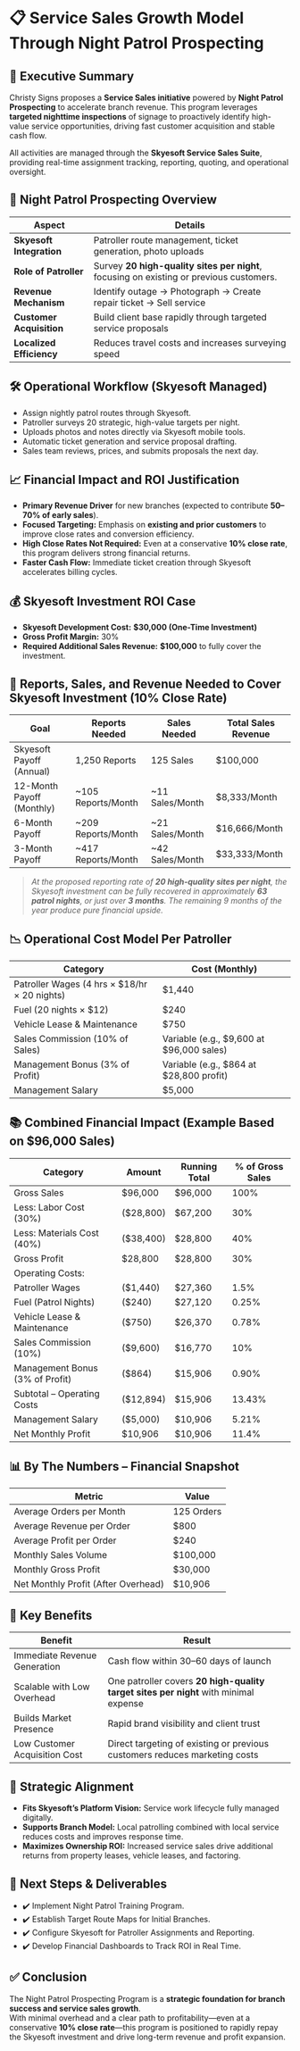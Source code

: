 
# 📋 Service Sales Growth Model Through Night Patrol Prospecting

## 🧭 Executive Summary
Christy Signs proposes a **Service Sales initiative** powered by **Night Patrol Prospecting** to accelerate branch revenue. This program leverages **targeted nighttime inspections** of signage to proactively identify high-value service opportunities, driving fast customer acquisition and stable cash flow.

All activities are managed through the **Skyesoft Service Sales Suite**, providing real-time assignment tracking, reporting, quoting, and operational oversight.

## 🌙 Night Patrol Prospecting Overview

| **Aspect**             | **Details**                                              |
|------------------------|----------------------------------------------------------|
| **Skyesoft Integration** | Patroller route management, ticket generation, photo uploads |
| **Role of Patroller**  | Survey **20 high-quality sites per night**, focusing on existing or previous customers. |
| **Revenue Mechanism**  | Identify outage → Photograph → Create repair ticket → Sell service |
| **Customer Acquisition** | Build client base rapidly through targeted service proposals |
| **Localized Efficiency** | Reduces travel costs and increases surveying speed        |

## 🛠️ Operational Workflow (Skyesoft Managed)
- Assign nightly patrol routes through Skyesoft.
- Patroller surveys 20 strategic, high-value targets per night.
- Uploads photos and notes directly via Skyesoft mobile tools.
- Automatic ticket generation and service proposal drafting.
- Sales team reviews, prices, and submits proposals the next day.

## 📈 Financial Impact and ROI Justification
- **Primary Revenue Driver** for new branches (expected to contribute **50–70% of early sales**).
- **Focused Targeting:** Emphasis on **existing and prior customers** to improve close rates and conversion efficiency.
- **High Close Rates Not Required:** Even at a conservative **10% close rate**, this program delivers strong financial returns.
- **Faster Cash Flow:** Immediate ticket creation through Skyesoft accelerates billing cycles.

## 💰 Skyesoft Investment ROI Case
- **Skyesoft Development Cost:** **$30,000 (One-Time Investment)**
- **Gross Profit Margin:** 30%
- **Required Additional Sales Revenue:** **$100,000** to fully cover the investment.

## 📅 Reports, Sales, and Revenue Needed to Cover Skyesoft Investment (10% Close Rate)

| **Goal**                   | **Reports Needed** | **Sales Needed** | **Total Sales Revenue**   |
|----------------------------|--------------------|------------------|---------------------------|
| Skyesoft Payoff (Annual)   | 1,250 Reports      | 125 Sales        | $100,000                  |
| 12-Month Payoff (Monthly)  | ~105 Reports/Month | ~11 Sales/Month  | $8,333/Month              |
| 6-Month Payoff             | ~209 Reports/Month | ~21 Sales/Month  | $16,666/Month             |
| 3-Month Payoff             | ~417 Reports/Month | ~42 Sales/Month  | $33,333/Month             |

> *At the proposed reporting rate of **20 high-quality sites per night**, the Skyesoft investment can be fully recovered in approximately **63 patrol nights**, or just over **3 months**. The remaining 9 months of the year produce pure financial upside.*

## 📉 Operational Cost Model Per Patroller

| **Category**                 | **Cost (Monthly)** |
|------------------------------|--------------------|
| Patroller Wages (4 hrs × $18/hr × 20 nights) | $1,440  |
| Fuel (20 nights × $12)       | $240               |
| Vehicle Lease & Maintenance  | $750                |
| Sales Commission (10% of Sales) | Variable (e.g., $9,600 at $96,000 sales) |
| Management Bonus (3% of Profit) | Variable (e.g., $864 at $28,800 profit) |
| Management Salary            | $5,000              |

## 📚 Combined Financial Impact (Example Based on $96,000 Sales)

| **Category**                 | **Amount**  | **Running Total** | **% of Gross Sales** |
|------------------------------|-------------|-------------------|----------------------|
| Gross Sales                  | $96,000      | $96,000           | 100%                 |
| Less: Labor Cost (30%)       | ($28,800)    | $67,200            | 30%                  |
| Less: Materials Cost (40%)   | ($38,400)    | $28,800            | 40%                  |
| Gross Profit                 | $28,800      | $28,800            | 30%                  |
| Operating Costs:             |              |                   |                      |
| Patroller Wages              | ($1,440)     | $27,360            | 1.5%                 |
| Fuel (Patrol Nights)         | ($240)       | $27,120            | 0.25%                |
| Vehicle Lease & Maintenance  | ($750)       | $26,370            | 0.78%                |
| Sales Commission (10%)       | ($9,600)     | $16,770            | 10%                  |
| Management Bonus (3% of Profit) | ($864)    | $15,906            | 0.90%                |
| Subtotal – Operating Costs   | ($12,894)    | $15,906            | 13.43%                |
| Management Salary            | ($5,000)     | $10,906            | 5.21%                |
| Net Monthly Profit           | $10,906      | $10,906            | 11.4%                 |

## 📊 By The Numbers – Financial Snapshot

| **Metric**                   | **Value**          |
|------------------------------|--------------------|
| Average Orders per Month     | 125 Orders         |
| Average Revenue per Order    | $800                |
| Average Profit per Order     | $240                |
| Monthly Sales Volume         | $100,000            |
| Monthly Gross Profit         | $30,000             |
| Net Monthly Profit (After Overhead) | $10,906     |

## 🚀 Key Benefits

| **Benefit**                 | **Result**                               |
|------------------------------|------------------------------------------|
| Immediate Revenue Generation | Cash flow within 30–60 days of launch    |
| Scalable with Low Overhead   | One patroller covers **20 high-quality target sites per night** with minimal expense |
| Builds Market Presence       | Rapid brand visibility and client trust  |
| Low Customer Acquisition Cost| Direct targeting of existing or previous customers reduces marketing costs |

## 📍 Strategic Alignment

- **Fits Skyesoft’s Platform Vision:** Service work lifecycle fully managed digitally.
- **Supports Branch Model:** Local patrolling combined with local service reduces costs and improves response time.
- **Maximizes Ownership ROI:** Increased service sales drive additional returns from property leases, vehicle leases, and factoring.

## 📄 Next Steps & Deliverables

- ✔️ Implement Night Patrol Training Program.
- ✔️ Establish Target Route Maps for Initial Branches.
- ✔️ Configure Skyesoft for Patroller Assignments and Reporting.
- ✔️ Develop Financial Dashboards to Track ROI in Real Time.

## ✅ Conclusion

The Night Patrol Prospecting Program is a **strategic foundation for branch success and service sales growth**.  
With minimal overhead and a clear path to profitability—even at a conservative **10% close rate**—this program is positioned to rapidly repay the Skyesoft investment and drive long-term revenue and profit expansion.
